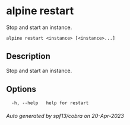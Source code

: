 # alpine restart

Stop and start an instance.

```
alpine restart <instance> [<instance>...]
```

## Description

Stop and start an instance.

## Options

```
  -h, --help   help for restart
```

###### Auto generated by spf13/cobra on 20-Apr-2023
